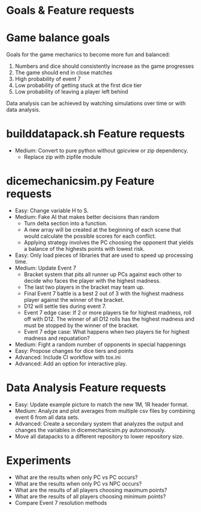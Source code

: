 # Goals & Feature requests

# Game balance goals
Goals for the game mechanics to become more fun and balanced:

1) Numbers and dice should consistently increase as the game progresses
2) The game should end in close matches
3) High probability of event 7
4) Low probability of getting stuck at the first dice tier
5) Low probability of leaving a player left behind

Data analysis can be achieved by watching simulations over time or with data
analysis.


# builddatapack.sh Feature requests
* Medium: Convert to pure python without gpicview or zip dependency.
  * Replace zip with zipfile module

# dicemechanicsim.py Feature requests
* Easy: Change variable H to S.
* Medium: Fake AI that makes better decisions than random
  * Turn delta section into a function.
  * A new array will be created at the beginning of each scene that would
    calculate the possible scores for each conflict.
  * Applying strategy involves the PC choosing the opponent that yields a
    balance of the highests points with lowest risk.
* Easy: Only load pieces of libraries that are used to speed up processing
  time.
* Medium: Update Event 7
  * Bracket system that pits all runner up PCs against each other to decide
    who faces the player with the highest madness.
  * The last two players in the bracket may team up.
  * Final Event 7 battle is a best 2 out of 3 with the highest madness
    player against the winner of the bracket.
  * D12 will settle ties during event 7.
  * Event 7 edge case: If 2 or more players tie for highest madness, roll
    off with D12.  The winner of all D12 rolls has the highest madness and
    must be stopped by the winner of the bracket.
  * Event 7 edge case: What happens when two players tie for highest
    madness and repuatation?
* Medium: Fight a random number of opponents in special happenings
* Easy: Propose changes for dice tiers and points
* Advanced: Include CI workflow with tox.ini
* Advanced: Add an option for interactive play.

# Data Analysis Feature requests
* Easy: Update example picture to match the new 1M, 1R header format.
* Medium: Analyze and plot averages from multiple csv files by combining event
  6 from all data sets.
* Advanced: Create a secondary system that analyzes the output and changes the
  variables in dicemechanicsim.py autonomously.
* Move all datapacks to a different repository to lower repository size.

# Experiments

* What are the results when only PC vs PC occurs?
* What are the results when only PC vs NPC occurs?
* What are the results of all players choosing maximum points?
* What are the results of all players choosing minimum points?
* Compare Event 7 resolution methods
